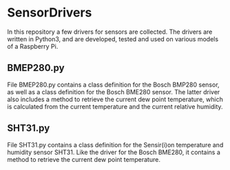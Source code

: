 # SensorDrivers

In this repository a few drivers for sensors are collected. The drivers are written in Python3, and are developed, tested and used on various models of a Raspberry Pi.

## BMEP280.py

File BMEP280.py contains a class definition for the Bosch BMP280 sensor, as well as a class definition for the Bosch BME280 sensor. The latter driver also includes a method to retrieve the current dew point temperature, which is calculated from the current temperature and the current relative humidity.

## SHT31.py

File SHT31.py contains a class definition for the Sensir(i)on temperature and humidity sensor SHT31. Like the driver for the Bosch BME280, it contains a method to retrieve the current dew point temperature.


